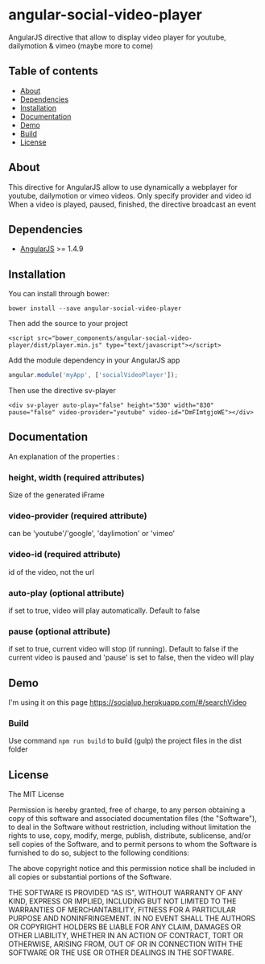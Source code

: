 # angular-social-video-player
AngularJS directive that allow to display video player for youtube, dailymotion &amp; vimeo (maybe more to come)

## Table of contents

- [About](#about)
- [Dependencies](#dependencies)
- [Installation](#installation)
- [Documentation](#documentation)
- [Demo](#demo)
- [Build](#build)
- [License](#licence)

## About

This directive for AngularJS allow to use dynamically a webplayer for youtube, dailymotion or vimeo videos. Only specify provider and video id
When a video is played, paused, finished, the directive broadcast an event

## Dependencies

* [AngularJS](https://angularjs.org/) >= 1.4.9

## Installation

You can install through bower:

```
bower install --save angular-social-video-player
```

Then add the source to your project

```
<script src="bower_components/angular-social-video-player/dist/player.min.js" type="text/javascript"></script>
```

Add the module dependency in your AngularJS app

```javascript
angular.module('myApp', ['socialVideoPlayer']);
```

Then use the directive sv-player 
```
<div sv-player auto-play="false" height="530" width="830" pause="false" video-provider="youtube" video-id="DmFImtgjoWE"></div>
```


## Documentation

An explanation of the properties :

### height, width (required attributes)
Size of the generated iFrame

### video-provider (required attribute)
can be 'youtube'/'google', 'daylimotion' or 'vimeo'

### video-id (required attribute)
id of the video, not the url

### auto-play (optional attribute)
if set to true, video will play automatically. Default to false

### pause (optional attribute)
if set to true, current video will stop (if running). Default to false
if the current video is paused and 'pause' is set to false, then the video will play 

## Demo

I'm using it on this page https://socialup.herokuapp.com/#/searchVideo

### Build
Use command `npm run build` to build (gulp) the project files in the dist folder

## License

The MIT License

Permission is hereby granted, free of charge, to any person obtaining a copy
of this software and associated documentation files (the "Software"), to deal
in the Software without restriction, including without limitation the rights
to use, copy, modify, merge, publish, distribute, sublicense, and/or sell
copies of the Software, and to permit persons to whom the Software is
furnished to do so, subject to the following conditions:

The above copyright notice and this permission notice shall be included in
all copies or substantial portions of the Software.

THE SOFTWARE IS PROVIDED "AS IS", WITHOUT WARRANTY OF ANY KIND, EXPRESS OR
IMPLIED, INCLUDING BUT NOT LIMITED TO THE WARRANTIES OF MERCHANTABILITY,
FITNESS FOR A PARTICULAR PURPOSE AND NONINFRINGEMENT. IN NO EVENT SHALL THE
AUTHORS OR COPYRIGHT HOLDERS BE LIABLE FOR ANY CLAIM, DAMAGES OR OTHER
LIABILITY, WHETHER IN AN ACTION OF CONTRACT, TORT OR OTHERWISE, ARISING FROM,
OUT OF OR IN CONNECTION WITH THE SOFTWARE OR THE USE OR OTHER DEALINGS IN
THE SOFTWARE.